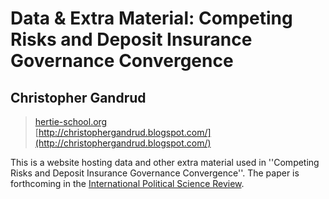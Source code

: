 # Data & Extra Material: Competing Risks and Deposit Insurance Governance Convergence

## Christopher Gandrud

> <a href = "mailto:gandrud@hertie-school.org">hertie-school.org</a>  
> [http://christophergandrud.blogspot.com/](http://christophergandrud.blogspot.com/)

This is a website hosting data and other extra material used in ''Competing Risks and Deposit Insurance Governance Convergence''. The paper is forthcoming in the [International Political Science Review](http://ips.sagepub.com/content/early/2013/06/09/0192512113485333.abstract).


